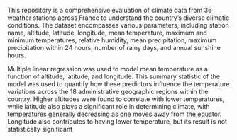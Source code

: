 This repository is a comprehensive evaluation of climate data from 36 weather stations across France to understand the country’s diverse climatic conditions. The dataset encompasses various parameters, including station name, altitude, latitude, longitude, mean temperature, maximum and minimum temperatures, relative humidity, mean precipitation, maximum precipitation within 24 hours, number of rainy days, and annual sunshine hours.

Multiple linear regression was used to model mean temperature as a function of altitude, latitude, and longitude. This summary statistic of the model was used to quantify how these predictors influence the temperature variations across the 18 administrative geographic regions within the country. Higher altitudes were found to correlate with lower temperatures, while latitude also plays a significant role in determining climate, with temperatures generally decreasing as one moves away from the equator. Longitude also contributes to having lower temperature, but its result is not statistically significant
